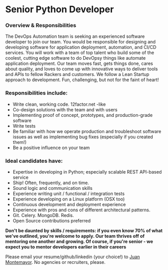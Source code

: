 # Senior Python Developer

### Overview & Responsibilities
The DevOps Automation team is seeking an experienced software developer to join our team. You would be responsible for designing and developing software for application deployment, automation, and CI/CD services.  You will work with a team of top talent who build some of the coolest, cutting edge software to do DevOpsy things like automate application deployment. Our team moves fast, gets things done, cares about quality, and loves to come up with innovative ways to deliver tools and APIs to fellow Rackers and customers.  We follow a Lean Startup approach to development. Fun, challenging, but not for the faint of heart!  
 
### Responsibilities include:
- Write clean, working code. 12factor.net -like
- Co-design solutions with the team and with users
- Implementing proof of concept, prototypes, and production-grade software
- Write tests
- Be familiar with how we operate production and troubleshoot software issues as well as implementing bug fixes (especially if you created them!)
- Be a positive influence on your team

### Ideal candidates have:
- Expertise in developing in Python; especially scalable REST API-based service
- Ship! Often, frequently, and on time.
- Sound logic and communication skills
- Experience writing unit / functional / integration tests
- Experience developing on a Linux platform (OSX too)
- Continuous development and deployment experience
- Experience with pros and cons of different architectural patterns.
- Git. Celery. MongoDB. Redis.
- Open Source contributions preferred

**Don't be daunted by skills / requirements: if you even know 70% of what we've
outlined, you're welcome to apply. Our team thrives off of mentoring one another
and growing. Of course, if you're senior - we expect you to mentor developers
earlier in their careers**

Please email your resume/github/linkedin (your choice!) to [Juan Montemayor](mailto:juan.montemayor@rackspace.com). No agencies
or recruiters, please.
